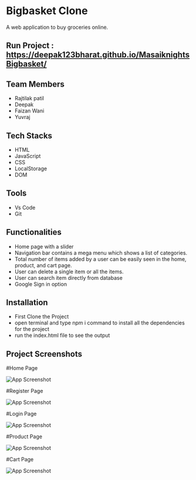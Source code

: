 # Bigbasket Clone

A web application to buy groceries online.

## Run Project : https://deepak123bharat.github.io/MasaiknightsBigbasket/


## Team Members

 - Rajtilak patil
 - Deepak
 - Faizan Wani
 - Yuvraj
 
 ## Tech Stacks

 - HTML
 - JavaScript
 - CSS
 - LocalStorage
 - DOM
 

## Tools

 - Vs Code
 - Git


## Functionalities
- Home page with a slider
- Navigation bar contains a mega menu which shows a list of
categories.
- Total number of items added by a user can be easily seen in
the home, product, and cart page.
- User can delete a single item or all the items.
- User can search item directly from database
- Google Sign in option 


## Installation

- First Clone the Project
- open terminal and type npm i command to install all the dependencies for the project
- run the index.html file to see the output

    
## Project Screenshots

#Home Page

![App Screenshot](https://miro.medium.com/max/700/0*4bo1C9Vr37je-XtY.jpeg)

#Register Page

![App Screenshot](https://miro.medium.com/max/700/1*110mIAB-eaE_AjQxFY-53w.png)

#Login Page

![App Screenshot](https://miro.medium.com/max/700/1*YzNGQ9o4JXklx77bcicx5Q.png)

#Product Page

![App Screenshot](https://miro.medium.com/max/700/0*OpuGHWPPolZX59et.jpeg)

#Cart Page

![App Screenshot](https://miro.medium.com/max/700/0*k2BzY2kn9XZ7yu2i.jpeg)
